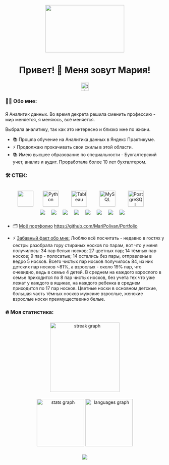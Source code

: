 <br clear="both">

<div align="center">
  <img height="150" width="250" src="https://i.gifer.com/origin/71/711557abfeed55bc0ebc5185168147c6.gif"  />
</div>

###

<h1 align="center">Привет! 👋 Меня зовут Мария!</h1>

###

<div align="center">
  <a href="https://t.me/maripolivan" target="_blank">
    <img src="https://img.shields.io/static/v1?message=Telegram&logo=telegram&label=&color=2CA5E0&logoColor=white&labelColor=&style=for-the-badge" height="25" alt="telegram logo"  />
  </a>
</div>

###

<h3 align="left">👩‍💻  Обо мне: </h3>

###
Я Аналитик данных.
Во время декрета решила сменить профессию - мир меняется, я меняюсь, всё меняется.

Выбрала аналитику, так как это интересно и близко мне по жизни. 

- 📚 Прошла обучение на Аналитика данных в Яндекс Практикуме.
- ⚡ Продолжаю прокачивать свои скилы в этой области.
- 📚 Имею высшее образование по специальности - Бухгалтерский учет, анализ и аудит. Проработала более 10 лет бухгалтером.

###

<h3 align="left">🛠  СТЕК:</h3>

###
<div align="center">
 <img src="https://cdn.jsdelivr.net/gh/devicons/devicon/icons/jupyter/jupyter-original-wordmark.svg" width="50"/>
   <img width="12" />
<href="https://www.python.org/" target="_blank"><img style="margin: 10px" src="https://profilinator.rishav.dev/skills-assets/python-original.svg" alt="Python" height="50" />  
  <img width="12" />
<href="https://www.tableau.com/" target="_blank"><img style="margin: 10px" src="https://profilinator.rishav.dev/skills-assets/tableau.svg" alt="Tableau" height="50" />  
  <img width="12" />
<href="https://www.mysql.com/" target="_blank"><img style="margin: 10px" src="https://profilinator.rishav.dev/skills-assets/mysql-original-wordmark.svg" alt="MySQL" height="50" />   
  <img width="12" />
<href="https://www.postgresql.org/" target="_blank"><img style="margin: 10px" src="https://profilinator.rishav.dev/skills-assets/postgresql-original-wordmark.svg" alt="PostgreSQL" height="50" /> 
  <img width="12" />
  
</div>

<div align="center">
 <img src= "https://img.shields.io/badge/Markdown-000000?style=for-the-badge&logo=markdown&logoColor=white" />
<img width="12" />
 <img src= "https://img.shields.io/badge/Pandas-000000?style=for-the-badge&logo=Pandas&logoColor=white" />
<img width="12" />
 <img src= "https://img.shields.io/badge/NumPy-000000?style=for-the-badge&logo=NumPy&logoColor=white" />
<img width="12" />
 <img src= "https://img.shields.io/badge/SciPy-000000?style=for-the-badge&logo=SciPy&logoColor=white" />
<img width="12" />
 <img src= "https://img.shields.io/badge/A/B-tests-000000?style=for-the-badge&logo=A/B-tests&logoColor=white" />
<img width="12" />
 <img src= "https://img.shields.io/badge/Plotly-000000?style=for-the-badge&logo=Plotly&logoColor=white" />
<img width="12" />
 <img src= "https://img.shields.io/badge/Seaborn-000000?style=for-the-badge&logo=Seaborn&logoColor=white" />
<img width="12" />
 <img src= "https://img.shields.io/badge/Matplotlib-000000?style=for-the-badge&logo=Matplotlib&logoColor=white" />
<img width="12" />
</div>
   
###

- 🗂 <ins>Моё портфолио</ins> https://github.com/MariPolivan/Portfolio
  
- ⚡ <ins>Забавный факт обо мне:</ins> Люблю всё посчитать -  недавно в гостях у сестры разобрала гору стираных носков по парам, вот что у меня получилось: 34 пар белых носков; 27 цветных пар; 14 тёмных пар носков; 9 пар - полосатые; 14 остались без пары, отправлены в ведро 5 носков. Всего чистых пар носков получилось 84, из них детских пар носков ~81%, а взрослых - около 19% пар, что очевидно, ведь в семье 4 детей. В среднем на каждого взрослого в семье приходится по 8 пар чистых носков, без учета тех что уже лежат у каждого в ящиках, на каждого ребенка в среднем приходится по 17 пар носков. Цветные носки в основном детские, большая часть тёмных носков мужские взрослые, женские взрослые носки преимущественно белые. 

###
<h3 align="left">🔥   Моя статистика:</h3>

###

<div align="center">
  <img src="https://streak-stats.demolab.com?user=filimonovalexey&locale=en&mode=daily&theme=dark&hide_border=false&border_radius=5&order=3" height="220" alt="streak graph"  />
</div>

###

<div align="center">
  <img src="https://github-readme-stats.vercel.app/api?username=MariPolivan&hide_title=false&hide_rank=false&show_icons=true&include_all_commits=true&count_private=true&disable_animations=false&theme=dracula&locale=en&hide_border=false&order=1" height="150" alt="stats graph"  />
  <img src="https://github-readme-stats.vercel.app/api/top-langs?username=MariPolivan&locale=en&hide_title=false&layout=compact&card_width=320&langs_count=5&theme=dracula&hide_border=false&order=2" height="150" alt="languages graph"  />
</div>

###


<div align="center">
<img src="https://komarev.com/ghpvc/?username=MariPolivan&&style=flat-square" align="center" />
</div>  
  
